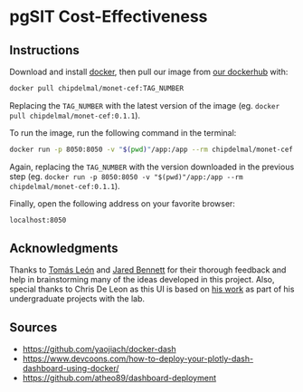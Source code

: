 # pgSIT Cost-Effectiveness

## Instructions

Download and install [docker](https://docs.docker.com/get-docker/), then pull our  image from [our dockerhub](https://hub.docker.com/repository/docker/chipdelmal/monet-cef) with:

```bash
docker pull chipdelmal/monet-cef:TAG_NUMBER
```

Replacing the `TAG_NUMBER` with the latest version of the image (eg. `docker pull chipdelmal/monet-cef:0.1.1`).

To run the image, run the following command in the terminal:

```bash
docker run -p 8050:8050 -v "$(pwd)"/app:/app --rm chipdelmal/monet-cef:TAG_NUMBER
```

Again, replacing the `TAG_NUMBER` with the version downloaded in the previous step (eg. `docker run -p 8050:8050 -v "$(pwd)"/app:/app --rm chipdelmal/monet-cef:0.1.1`).

Finally, open the following address on your favorite browser:

```bash
localhost:8050
```

## Acknowledgments

Thanks to [Tomás León](https://tomasleon.com/) and [Jared Bennett](https://www.linkedin.com/in/jared-bennett-21a7a9a0) for their thorough feedback and help in brainstorming many of the ideas developed in this project. Also, special thanks to Chris De Leon as this UI is based on [his work](https://github.com/conducive333/mgdrive-fdml-app) as part of his undergraduate projects with the lab.


## Sources

* https://github.com/yaojiach/docker-dash
* https://www.devcoons.com/how-to-deploy-your-plotly-dash-dashboard-using-docker/
* https://github.com/atheo89/dashboard-deployment
  